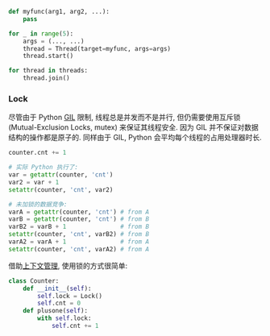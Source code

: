 ```python
def myfunc(arg1, arg2, ...):
	pass

for _ in range(5):
	args = (..., ...)
	thread = Thread(target=myfunc, args=args)
	thread.start()

for thread in threads:
	thread.join()
```


### Lock

尽管由于 Python [GIL](../特性/并发.md) 限制, 线程总是并发而不是并行, 但仍需要使用互斥锁 (Mutual-Exclusion Locks, mutex) 来保证其线程安全. 因为 GIL 并不保证对数据结构的操作都是原子的. 同样由于 GIL, Python 会平均每个线程的占用处理器时长.

```python
counter.cnt += 1

# 实际 Python 执行了:
var = getattr(counter, 'cnt')
var2 = var + 1
setattr(counter, 'cnt', var2)

# 未加锁的数据竞争:
varA = getattr(counter, 'cnt') # from A
varB = getattr(counter, 'cnt') # from B
varB2 = varB + 1               # from B
setattr(counter, 'cnt', varB2) # from B
varA2 = varA + 1               # from A
setattr(counter, 'cnt', varA2) # from A
```

借助[上下文管理](contextlib.md), 使用锁的方式很简单:

```python
class Counter:
	def __init__(self):
		self.lock = Lock()
		self.cnt = 0
	def plusone(self):
		with self.lock:
			self.cnt += 1
```

